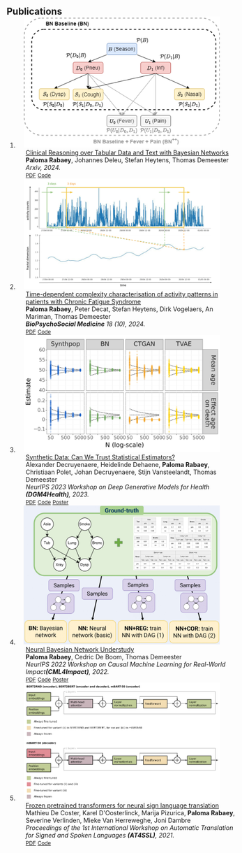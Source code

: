 <h2 id="publications" style="margin: 2px 0px -15px;">Publications</h2>

<div class="publications">
<ol class="bibliography">

<li>
<div class="pub-row">

  <div class="col-sm-3 abbr" style="position: relative;padding-right: 15px;padding-left: 15px;">
    <img src="assets/img/bn_text_figure.png" class="teaser img-fluid z-depth-1">
  </div>

  <div class="col-sm-9" style="position: relative;width: 100%;padding-right: 15px;padding-left: 20px;">
    <div class="title"><a href="https://arxiv.org/abs/2403.09481">Clinical Reasoning over Tabular Data and Text with Bayesian Networks</a></div>
    <div class="author"><strong>Paloma Rabaey</strong>, Johannes Deleu, Stefan Heytens, Thomas Demeester</div>
    <div class="periodical"><em> Arxiv, 2024.</em></div>
    <div class="links">
      <a href="https://arxiv.org/abs/2403.09481" class="btn btn-sm z-depth-0" role="button" target="_blank" style="font-size:12px;">PDF</a>
      <a href="https://github.com/prabaey/bn-text" class="btn btn-sm z-depth-0" role="button" target="_blank" style="font-size:12px;">Code</a>
      <!-- <strong><i style="color:#e74d3c">Poster Presentation</i></strong> -->
    </div>
  </div>
</div>
</li>

<li>
<div class="pub-row">

  <div class="col-sm-3 abbr" style="position: relative;padding-right: 15px;padding-left: 15px;">
    <img src="assets/img/bds_figure.png" class="teaser img-fluid z-depth-1">
  </div>

  <div class="col-sm-9" style="position: relative;width: 100%;padding-right: 15px;padding-left: 20px;">
    <div class="title"><a href="https://doi.org/10.1186/s13030-024-00305-9">Time-dependent complexity characterisation of activity patterns in patients with Chronic Fatigue Syndrome</a></div>
    <div class="author"><strong>Paloma Rabaey</strong>, Peter Decat, Stefan Heytens, Dirk Vogelaers, An Mariman, Thomas Demeester</div>
    <div class="periodical"><em> <strong>BioPsychoSocial Medicine</strong> 18 (10), 2024.</em></div>
    <div class="links">
      <a href="https://doi.org/10.1186/s13030-024-00305-9" class="btn btn-sm z-depth-0" role="button" target="_blank" style="font-size:12px;">PDF</a>
      <a href="https://github.com/prabaey/time-dependent-complexity" class="btn btn-sm z-depth-0" role="button" target="_blank" style="font-size:12px;">Code</a>
      <!-- <strong><i style="color:#e74d3c">Poster Presentation</i></strong> -->
    </div>
  </div>
</div>
</li>

<li>
<div class="pub-row">

  <div class="col-sm-3 abbr" style="position: relative;padding-right: 15px;padding-left: 15px;">
    <img src="assets/img/poster_syndara_cropped.png" class="teaser img-fluid z-depth-1">
  </div>

  <div class="col-sm-9" style="position: relative;width: 100%;padding-right: 15px;padding-left: 20px;">
    <div class="title"><a href="https://arxiv.org/abs/2312.07837">Synthetic Data: Can We Trust Statistical Estimators?</a></div>
    <div class="author">Alexander Decruyenaere, Heidelinde Dehaene, <strong>Paloma Rabaey</strong>, Christiaan Polet, Johan Decruyenaere, Stijn Vansteelandt, Thomas Demeester</div>
    <div class="periodical"><em> NeurIPS 2023 Workshop on Deep Generative Models for Health <strong>(DGM4Health)</strong>, 2023.</em></div>
    <div class="links">
      <a href="https://arxiv.org/abs/2312.07837" class="btn btn-sm z-depth-0" role="button" target="_blank" style="font-size:12px;">PDF</a>
      <a href="https://github.com/syndara-lab/inferential-utility-workshop" class="btn btn-sm z-depth-0" role="button" target="_blank" style="font-size:12px;">Code</a>
      <a href="{{ site.poster_link_syndara }}" class="btn btn-sm z-depth-0" role="button" target="_blank" style="font-size:12px;">Poster</a>
      <!-- <strong><i style="color:#e74d3c">Poster Presentation</i></strong> -->
    </div>
  </div>
</div>
</li>

<li>
<div class="pub-row">

  <div class="col-sm-3 abbr" style="position: relative;padding-right: 15px;padding-left: 15px;">
    <img src="assets/img/poster_neurips_cropped.jpg" class="teaser img-fluid z-depth-1">
  </div>

  <div class="col-sm-9" style="position: relative;width: 100%;padding-right: 15px;padding-left: 20px;">
    <div class="title"><a href="https://arxiv.org/abs/2211.08243">Neural Bayesian Network Understudy</a></div>
    <div class="author"><strong>Paloma Rabaey</strong>, Cedric De Boom, Thomas Demeester</div>
    <div class="periodical"><em> NeurIPS 2022 Workshop on Causal Machine Learning for Real-World Impact<strong>(CML4Impact)</strong>, 2022.</em></div>
    <div class="links">
      <a href="https://arxiv.org/pdf/2211.08243.pdf" class="btn btn-sm z-depth-0" role="button" target="_blank" style="font-size:12px;">PDF</a>
      <a href="https://github.com/prabaey/NBN-understudy" class="btn btn-sm z-depth-0" role="button" target="_blank" style="font-size:12px;">Code</a>
      <a href="{{ site.poster_link_NBN }}" class="btn btn-sm z-depth-0" role="button" target="_blank" style="font-size:12px;">Poster</a>
      <!-- <strong><i style="color:#e74d3c">Poster Presentation</i></strong> -->
    </div>
  </div>
</div>
</li>

<li>
<div class="pub-row">

  <div class="col-sm-3 abbr" style="position: relative;padding-right: 15px;padding-left: 15px;">
    <img src="assets/img/FPT4SLT_cropped.PNG" class="teaser img-fluid z-depth-1">
  </div>

  <div class="col-sm-9" style="position: relative;width: 100%;padding-right: 15px;padding-left: 20px;">
    <div class="title"><a href="https://aclanthology.org/2021.mtsummit-at4ssl.10/">Frozen pretrained transformers for neural sign language translation</a></div>
    <div class="author">Mathieu De Coster, Karel D'Oosterlinck, Marija Pizurica, <strong>Paloma Rabaey</strong>, Severine Verlinden, Mieke Van Herreweghe, Joni Dambre</div>
    <div class="periodical"><em> Proceedings of the 1st International Workshop on Automatic Translation for Signed and Spoken Languages <strong> (AT4SSL)</strong>, 2021.</em></div>
    <div class="links">
      <a href="https://aclanthology.org/2021.mtsummit-at4ssl.10.pdf" class="btn btn-sm z-depth-0" role="button" target="_blank" style="font-size:12px;">PDF</a>
      <a href="https://github.com/m-decoster/fpt4slt" class="btn btn-sm z-depth-0" role="button" target="_blank" style="font-size:12px;">Code</a>
      <!-- <strong><i style="color:#e74d3c">Poster Presentation</i></strong> -->
    </div>
  </div>
</div>
</li>
  
<br>

</ol>
</div>